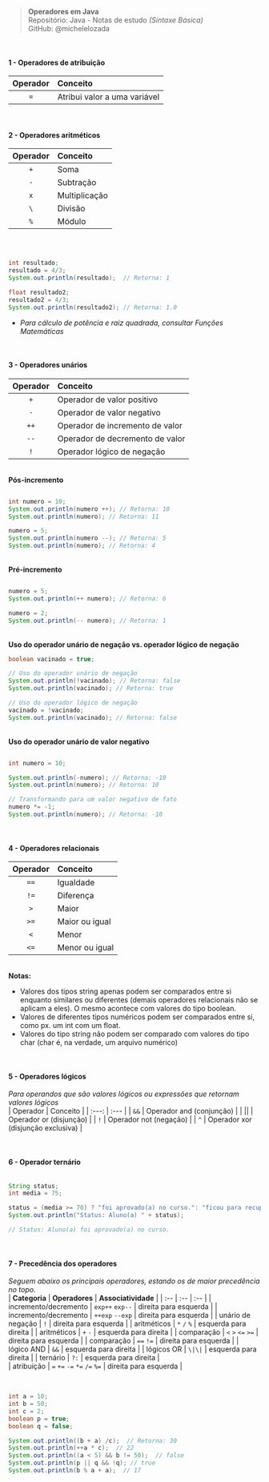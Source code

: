 > **Operadores em Java**  
> Repositório: Java - Notas de estudo *(Sintaxe Básica)*   
> GitHub: @michelelozada
&nbsp;
     
&nbsp;      
#### 1 - Operadores de atribuição
| Operador | Conceito                     |
| :---:    | :---                         |
| `=`      | Atribui valor a uma variável |

&nbsp;
&nbsp;    
#### 2 - Operadores aritméticos
| Operador | Conceito      |
| :---:     | :---         |
| `+`      | Soma          |
| `-`      | Subtração     |
| `x`      | Multiplicação |
| `\`      | Divisão       |
| `%`      | Módulo        |

&nbsp;
&nbsp;     
```java

int resultado;
resultado = 4/3; 
System.out.println(resultado);  // Retorna: 1 

float resultado2;
resultado2 = 4/3; 
System.out.println(resultado2); // Retorna: 1.0 
```
- *Para cálculo de potência e raiz quadrada, consultar Funções Matemáticas*

&nbsp;
&nbsp;    
#### 3 - Operadores unários
| Operador | Conceito                        |
| :---:    | :---                            |
| `+`      | Operador de valor positivo      |
| `-`      | Operador de valor negativo      |
| `++`     | Operador de incremento de valor |
| `--`     | Operador de decremento de valor |
| `!`      | Operador lógico de negação      |

&nbsp;
&nbsp;    
**Pós-incremento**
```java

int numero = 10;
System.out.println(numero ++); // Retorna: 10
System.out.println(numero); // Retorna: 11

numero = 5;
System.out.println(numero --); // Retorna: 5
System.out.println(numero); // Retorna: 4
```      
&nbsp;
&nbsp;    
**Pré-incremento**
```java

numero = 5;
System.out.println(++ numero); // Retorna: 6

numero = 2;
System.out.println(-- numero); // Retorna: 1
```
&nbsp;
&nbsp;    
**Uso do operador unário de negação vs. operador lógico de negação**
```java
boolean vacinado = true;

// Uso do operador unário de negação
System.out.println(!vacinado); // Retorna: false
System.out.println(vacinado); // Retorna: true

// Uso do operador lógico de negação
vacinado = !vacinado;
System.out.println(vacinado); // Retorna: false
```
&nbsp;
&nbsp;    
**Uso do operador unário de valor negativo**
```java

int numero = 10;

System.out.println(-numero); // Retorna: -10
System.out.println(numero); // Retorna: 10

// Transformando para um valor negativo de fato
numero *= -1;
System.out.println(numero); // Retorna: -10
```

&nbsp;
&nbsp;         
#### 4 - Operadores relacionais
| Operador | Conceito       |
| :---:    | :---           |
| `==`     | Igualdade      |
| `!=`     | Diferença      |
| `>`      | Maior          |
| `>=`     | Maior ou igual |
| `<`      | Menor          |
| `<=`     | Menor ou igual |

&nbsp;
&nbsp;    
**Notas:**
 - Valores dos tipos string apenas podem ser comparados entre si enquanto similares ou diferentes (demais 
operadores relacionais não se aplicam a eles). O mesmo acontece com valores do tipo boolean. 
 - Valores de diferentes tipos numéricos podem ser comparados entre si, como px. um int com um float.
 - Valores do tipo string não podem ser comparado com valores do tipo char (char é, na verdade, um arquivo numérico)

&nbsp;
&nbsp;   
#### 5 - Operadores lógicos
*Para operandos que são valores lógicos ou expressões que retornam valores lógicos*
&nbsp;
&nbsp;    
| Operador | Conceito                           |
| :---:    | :---                               |
| `&&`     | Operador and (conjunção)           | 
|  \|\|    | Operador or (disjunção)            | 
| `!`      | Operador not (negação)             |
| `^`      | Operador xor (disjunção exclusiva) | 

&nbsp;
&nbsp;   
#### 6 - Operador ternário
```java

String status;
int media = 75;

status = (media >= 70) ? "foi aprovado(a) no curso.": "ficou para recuperacao.";
System.out.println("Status: Aluno(a) " + status);

// Status: Aluno(a) foi aprovado(a) no curso.
```

&nbsp;
&nbsp;   
#### 7 - Precedência dos operadores
*Seguem abaixo os principais operadores, estando os de maior precedência no topo.*
&nbsp;
&nbsp;    
| **Categoria**         | **Operadores**               | **Associatividade**   |
| :--                   | :--                          | :--                   |
| incremento/decremento | `exp++` `exp--`              | direita para esquerda |
| incremento/decremento | `++exp` `--exp`              | direita para esquerda |
| unário de negação     | `!`                          | direita para esquerda |
| aritméticos           | `*`  `/` `%`                 | esquerda para direita |
| aritméticos           | `+` `-`                      | esquerda para direita |
| comparação            | `<` `>` `<=` `>=`            | direita para esquerda |
| comparação            | `==` `!=`                    | direita para esquerda |
| lógico AND            | `&&`                         | esquerda para direita |
| lógicos OR            | `\|\|`                       | esquerda para direita |
| ternário              | `?:`                         | esquerda para direita |  
| atribuição            | `=` `+=` `-=` `*=` `/=` `%=` | direita para esquerda |

&nbsp;
```java
int a = 10;
int b = 50;
int c = 2;
boolean p = true;
boolean q = false;

System.out.println((b + a) /c);  // Retorna: 30
System.out.println(++a * c);  // 22
System.out.println((a < 5) && b != 50);  // false
System.out.println(p || q && !q); // true
System.out.println(b % a + a);  // 17
```